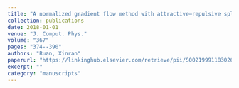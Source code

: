```yaml
---
title: "A normalized gradient flow method with attractive–repulsive splitting for computing ground states of Bose"
collection: publications
date: 2018-01-01
venue: "J. Comput. Phys."
volume: "367"
pages: "374--390"
authors: "Ruan, Xinran"
paperurl: "https://linkinghub.elsevier.com/retrieve/pii/S0021999118302638"
excerpt: ""
category: "manuscripts"
---
```

